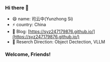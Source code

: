 ### Hi there 👋

<!--
**syz247179876/syz247179876** is a ✨ _special_ ✨ repository because its `README.md` (this file) appears on your GitHub profile.

Here are some ideas to get you started:

- 🔭 I’m currently working on ...
- 🌱 I’m currently learning ...
- 👯 I’m looking to collaborate on ...
- 🤔 I’m looking for help with ...
- 💬 Ask me about ...
- 📫 How to reach me: ...
- 😄 Pronouns: ...
- ⚡ Fun fact: ...
-->

<!--img align="right" src="https://github-readme-stats.vercel.app/api?username=syz247179876&show_icons=true&hide_title=true"-->

- 😄 name: 司云中(Yunzhong Si)
- ⚡ country: China
- 🌱 Blog: [https://syz247179876.github.io/](https://syz247179876.github.io/)
- 🔭 Reserch Direction:  Object Dectection, VLLM


### Welcome, Friends!

